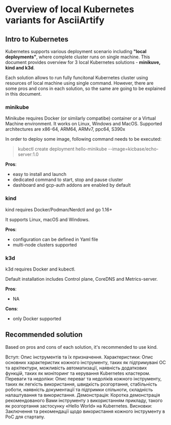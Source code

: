 # Overview of local Kubernetes variants for AsciiArtify


## Intro to Kubernetes

Kubernetes supports various deployment scenario including **"local deployments"**, where complete cluster runs on single machine.
This document provides overview for 3 local Kubernetes solutions - **minikuve, kind and k3d**.

Each solution allows to run fully funcitonal Kubernetes cluster using resources of local machine using single command. However, there are some pros and cons in each solution, so the same are going to be explained in this document.

### minikube

Minikube requires Docker (or similarly compatibe) container or a Virtual Machine environment. It works on Linux, Windows and MacOS. Supported architectures are x86-64, ARM64, ARMv7, ppc64, S390x

In order to deploy some image, following command needs to be executed:
> kubectl create deployment hello-minikube --image=kicbase/echo-server:1.0

**Pros**: 
- easy to install and launch
- dedicated command to start, stop and pause cluster
- dashboard and gcp-auth addons are enabled by default


### kind

kind requires Docker/Podman/Nerdctl and go 1.16+

It supports Linux, macOS and Windows.

**Pros**:
- configuration can be defined in Yaml file
- multi-node clusters supported


### k3d

k3d requires Docker and kubectl.

Default installation includes Control plane, CoreDNS and Metrics-server.

**Pros**:
- NA

**Cons**:
- only Docker supported

## Recommended solution

Based on pros and cons of each solution, it's recommended to use kind. 




Вступ: Опис інструментів та їх призначення.
Характеристики: Опис основних характеристик кожного інструменту, таких як підтримувані ОС та архітектури, можливість автоматизації, наявність додаткових функцій, таких як моніторинг та керування Kubernetes кластером.
Переваги та недоліки: Опис переваг та недоліків кожного інструменту, таких як легкість використання, швидкість розгортання, стабільність роботи, наявність документації та підтримки спільноти, складність налаштування та використання.
Демонстрація: Коротка демонстрація рекомендованого Вами інструменту з використанням прикладу, такого як розгортання застосунку «Hello World» на Kubernetes.
Висновки: Заключення та рекомендації щодо використання кожного інструменту в PoC для стартапу.